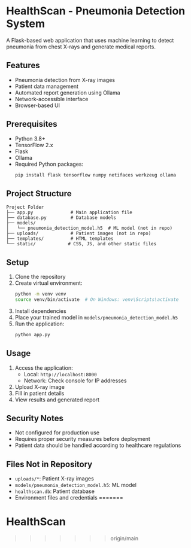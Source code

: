 
# HealthScan - Pneumonia Detection System

A Flask-based web application that uses machine learning to detect pneumonia from chest X-rays and generate medical reports.

## Features

- Pneumonia detection from X-ray images
- Patient data management
- Automated report generation using Ollama
- Network-accessible interface
- Browser-based UI

## Prerequisites

- Python 3.8+
- TensorFlow 2.x
- Flask
- Ollama
- Required Python packages:
  ```bash
  pip install flask tensorflow numpy netifaces werkzeug ollama
  ```

## Project Structure

```
Project Folder
├── app.py              # Main application file
├── database.py         # Database models
├── models/            
│   └── pneumonia_detection_model.h5  # ML model (not in repo)
├── uploads/            # Patient images (not in repo)
├── templates/          # HTML templates
└── static/            # CSS, JS, and other static files
```

## Setup

1. Clone the repository
2. Create virtual environment:
   ```bash
   python -m venv venv
   source venv/bin/activate  # On Windows: venv\Scripts\activate
   ```
3. Install dependencies
4. Place your trained model in `models/pneumonia_detection_model.h5`
5. Run the application:
   ```bash
   python app.py
   ```

## Usage

1. Access the application:
   - Local: `http://localhost:8000`
   - Network: Check console for IP addresses
2. Upload X-ray image
3. Fill in patient details
4. View results and generated report

## Security Notes

- Not configured for production use
- Requires proper security measures before deployment
- Patient data should be handled according to healthcare regulations

## Files Not in Repository

- `uploads/*`: Patient X-ray images
- `models/pneumonia_detection_model.h5`: ML model
- `healthscan.db`: Patient database
- Environment files and credentials
=======
# HealthScan
>>>>>>> origin/main
